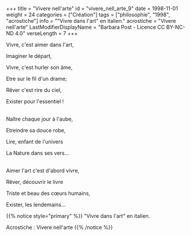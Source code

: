 +++
title = "Vivere nell'arte"
id = "vivere_nell_arte_9"
date = 1998-11-01
weight = 24
categories = ["Création"]
tags = ["philosophie", "1998", "acrostiche"]
info = "\"Vivre dans l'art\" en italien."
acrostiche = "Vivere nell'arte"
LastModifierDisplayName = "Barbara Post - Licence CC BY-NC-ND 4.0"
verseLength = 7
+++

Vivre, c'est aimer dans l'art,

Imaginer le départ,

Vivre, c'est hurler son âme,

Etre sur le fil d'un drame;

Rêver c'est rire du ciel,

Exister pour l'essentiel !

 \
Naître chaque jour à l'aube,

Etreindre sa douce robe,

Lire, enfant de l'univers

La Nature dans ses vers...

 \
Aimer l'art c'est d'abord vivre,

Rêver, découvrir le livre

Triste et beau des cœurs humains,

Exister, les lendemains...

{{% notice style="primary" %}}
\"Vivre dans l'art\" en italien.

Acrostiche : Vivere nell'arte
{{% /notice %}}
